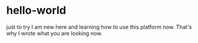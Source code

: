 # hello-world
just to try
I am new here and learning how to use this platform now. 
That's why I wrote what you are looking now.
